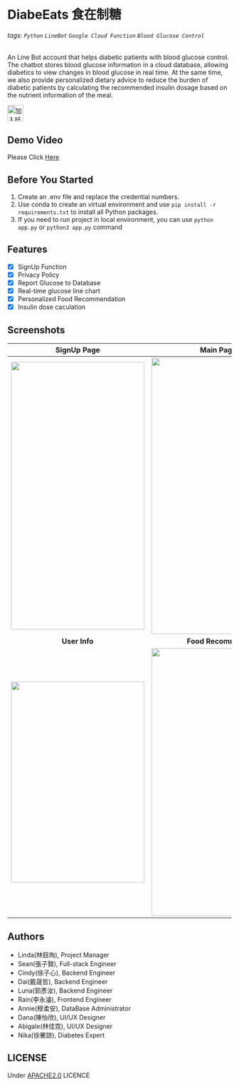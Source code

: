 # DiabeEats 食在制糖
###### tags: `Python` `LineBot` `Google Cloud Function` `Blood Glucose Control`
An Line Bot account that helps diabetic patients with blood glucose control. The chatbot stores blood glucose information in a cloud database, allowing diabetics to view changes in blood glucose in real time. At the same time, we also provide personalized dietary advice to reduce the burden of diabetic patients by calculating the recommended insulin dosage based on the nutrient information of the meal.

<a href="https://line.me/R/ti/p/%40111jvjxl"><img src="https://scdn.line-apps.com/n/line_add_friends/btn/zh-Hant.png" alt="加入好友" height="36" border="0"></a>

## Demo Video
Please Click [Here](https://www.youtube.com/watch?v=32LKckwDSuY&ab_channel=tkjfK)

## Before You Started
1. Create an .env file and replace the credential numbers.
2. Use conda to create an virtual environment and use `pip install -r requirements.txt` to install all Python packages.
3. If you need to run project in local environment, you can use `python app.py` or `python3 app.py` command

## Features
- [x] SignUp Function
- [x] Privacy Policy
- [x] Report Glucose to Database
- [x] Real-time glucose line chart
- [x] Personalized Food Recommendation
- [x] Insulin dose caculation

## Screenshots
|**SignUp Page**|**Main Page**|**SignUp Form**|**Privacy Policy**|
|:------------------------------------:|:------------------------------------:|:------------------------------------:|:------------------------------------:|
|<img src=https://hackmd.io/_uploads/HkO1f_ibT.jpg width=300 height=600 />|<img src=https://hackmd.io/_uploads/H12iM_oba.png width=300 height=620 />|<img src=https://hackmd.io/_uploads/HyMQ7us-T.jpg width=300 height=550 />|<img src=https://hackmd.io/_uploads/HyAKmOs-p.jpg width=300 height=450/>|
|**User Info**|**Food Recommend**|**Report Glucose**|**Real-time Dashboard**|
|<img src=https://hackmd.io/_uploads/r1WWNdiZa.jpg width=300 height=450/>|<img src=https://hackmd.io/_uploads/rkmNNdsWa.jpg width=300 height=600/>|<img src=https://hackmd.io/_uploads/SyH4H_ibT.jpg width=300 height=450/>|<img src=https://hackmd.io/_uploads/HJdq4uoW6.jpg width=300 height=600/>|

## Authors
- Linda(林鈺珣), Project Manager
- Sean(張子賢), Full-stack Engineer
- Cindy(徐子心), Backend Engineer
- Dai(戴晟哲), Backend Engineer
- Luna(郭彥汝), Backend Engineer
- Rain(李永濬), Frontend Engineer
- Annie(穆柔安), DataBase Administrator
- Dana(陳怡欣), UI/UX Designer
- Abigale(林佳霓), UI/UX Designer
- Nika(徐騫諒), Diabetes Expert

## LICENSE
Under [APACHE2.0](https://opensource.org/licenses/Apache-2.0) LICENCE
